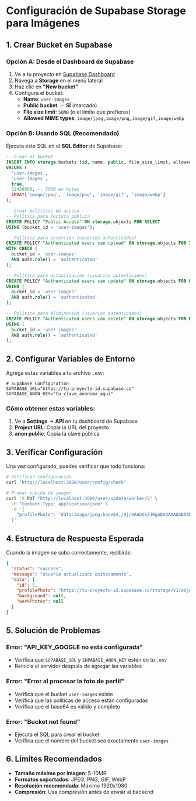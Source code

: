 # Configuración de Supabase Storage para Imágenes

## 1. Crear Bucket en Supabase

### Opción A: Desde el Dashboard de Supabase
1. Ve a tu proyecto en [Supabase Dashboard](https://supabase.com/dashboard)
2. Navega a **Storage** en el menú lateral
3. Haz clic en **"New bucket"**
4. Configura el bucket:
   - **Name**: `user-images`
   - **Public bucket**: ✅ **SÍ** (marcado)
   - **File size limit**: `50MB` (o el límite que prefieras)
   - **Allowed MIME types**: `image/jpeg,image/png,image/gif,image/webp`

### Opción B: Usando SQL (Recomendado)
Ejecuta este SQL en el **SQL Editor** de Supabase:

```sql
-- Crear el bucket
INSERT INTO storage.buckets (id, name, public, file_size_limit, allowed_mime_types)
VALUES (
  'user-images',
  'user-images', 
  true,
  52428800, -- 50MB en bytes
  ARRAY['image/jpeg', 'image/png', 'image/gif', 'image/webp']
);

-- Crear políticas de acceso
-- Política para lectura pública
CREATE POLICY "Public Access" ON storage.objects FOR SELECT 
USING (bucket_id = 'user-images');

-- Política para inserción (usuarios autenticados)
CREATE POLICY "Authenticated users can upload" ON storage.objects FOR INSERT 
WITH CHECK (
  bucket_id = 'user-images' 
  AND auth.role() = 'authenticated'
);

-- Política para actualización (usuarios autenticados)
CREATE POLICY "Authenticated users can update" ON storage.objects FOR UPDATE 
USING (
  bucket_id = 'user-images' 
  AND auth.role() = 'authenticated'
);

-- Política para eliminación (usuarios autenticados)
CREATE POLICY "Authenticated users can delete" ON storage.objects FOR DELETE 
USING (
  bucket_id = 'user-images' 
  AND auth.role() = 'authenticated'
);
```

## 2. Configurar Variables de Entorno

Agrega estas variables a tu archivo `.env`:

```env
# Supabase Configuration
SUPABASE_URL="https://tu-proyecto-id.supabase.co"
SUPABASE_ANON_KEY="tu_clave_anonima_aqui"
```

### Cómo obtener estas variables:
1. Ve a **Settings** → **API** en tu dashboard de Supabase
2. **Project URL**: Copia la URL del proyecto
3. **anon public**: Copia la clave pública

## 3. Verificar Configuración

Una vez configurado, puedes verificar que todo funciona:

```bash
# Verificar configuración
curl "http://localhost:3000/user/config/check"

# Probar subida de imagen
curl -X PUT "http://localhost:3000/user/update/worker/5" \
  -H "Content-Type: application/json" \
  -d '{
    "profilePhoto": "data:image/jpeg;base64,/9j/4AAQSkZJRgABAQAAAQABAAD/2wBDAAYEBQYFBAYGBQYHBwYIChAKCgkJChQODwwQFxQYGBcUFhYaHSUfGhsjHBYWICwgIyYnKSopGR8tMC0oMCUoKSj/2wBDAQcHBwoIChMKChMoGhYaKCgoKCgoKCgoKCgoKCgoKCgoKCgoKCgoKCgoKCgoKCgoKCgoKCgoKCgoKCgoKCgoKCj/wAARCAABAAEDASIAAhEBAxEB/8QAFQABAQAAAAAAAAAAAAAAAAAAAAv/xAAUEAEAAAAAAAAAAAAAAAAAAAAA/8QAFQEBAQAAAAAAAAAAAAAAAAAAAAX/xAAUEQEAAAAAAAAAAAAAAAAAAAAA/9oADAMBAAIRAxEAPwCdABmX/9k="
  }'
```

## 4. Estructura de Respuesta Esperada

Cuando la imagen se suba correctamente, recibirás:

```json
{
  "status": "success",
  "message": "Usuario actualizado exitosamente",
  "data": {
    "id": 5,
    "profilePhoto": "https://tu-proyecto-id.supabase.co/storage/v1/object/public/user-images/profile-5-1234567890.jpg",
    "background": null,
    "workPhotos": null
  }
}
```

## 5. Solución de Problemas

### Error: "API_KEY_GOOGLE no está configurada"
- Verifica que `SUPABASE_URL` y `SUPABASE_ANON_KEY` estén en tu `.env`
- Reinicia el servidor después de agregar las variables

### Error: "Error al procesar la foto de perfil"
- Verifica que el bucket `user-images` existe
- Verifica que las políticas de acceso están configuradas
- Verifica que el base64 es válido y completo

### Error: "Bucket not found"
- Ejecuta el SQL para crear el bucket
- Verifica que el nombre del bucket sea exactamente `user-images`

## 6. Límites Recomendados

- **Tamaño máximo por imagen**: 5-10MB
- **Formatos soportados**: JPEG, PNG, GIF, WebP
- **Resolución recomendada**: Máximo 1920x1080
- **Compresión**: Usa compresión antes de enviar al backend

